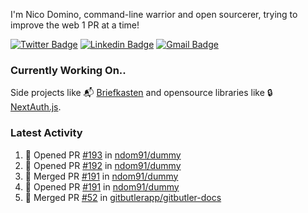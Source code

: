 
I'm Nico Domino, command-line warrior and open sourcerer, trying to improve the web 1 PR at a time!

[![Twitter Badge](https://img.shields.io/badge/-@ndom91-1ca0f1?style=flat-square&labelColor=1ca0f1&logo=twitter&logoColor=white&link=https://twitter.com/ndom91)](https://twitter.com/ndom91) [![Linkedin Badge](https://img.shields.io/badge/-ndom91-blue?style=flat-square&logo=Linkedin&logoColor=white&link=https://www.linkedin.com/in/ndom91/)](https://www.linkedin.com/in/ndom91/) [![Gmail Badge](https://img.shields.io/badge/-yo@ndo.dev-c14438?style=flat-square&logo=mail.ru&logoColor=white&link=mailto:yo@ndo.dev)](mailto:yo@ndo.dev)

### Currently Working On..

Side projects like 📬 [Briefkasten](https://briefkastenhq.com) and opensource libraries like 🔒 [NextAuth.js](https://github.com/nextauthjs/next-auth).

<!--START_SECTION_PROFILE_VIEWS:readme-info-->
<!--END_SECTION_PROFILE_VIEWS:readme-info-->

<!--START_SECTION_DAILY_COMMIT:readme-info-->
<!--END_SECTION_DAILY_COMMIT:readme-info-->

<!--START_SECTION_WEEKLY_COMMIT:readme-info-->
<!--END_SECTION_WEEKLY_COMMIT:readme-info-->

### Latest Activity

<!--START_SECTION:activity-->
1. 💪 Opened PR [#193](https://github.com/ndom91/dummy/pull/193) in [ndom91/dummy](https://github.com/ndom91/dummy)
2. 💪 Opened PR [#192](https://github.com/ndom91/dummy/pull/192) in [ndom91/dummy](https://github.com/ndom91/dummy)
3. 🎉 Merged PR [#191](https://github.com/ndom91/dummy/pull/191) in [ndom91/dummy](https://github.com/ndom91/dummy)
4. 💪 Opened PR [#191](https://github.com/ndom91/dummy/pull/191) in [ndom91/dummy](https://github.com/ndom91/dummy)
5. 🎉 Merged PR [#52](https://github.com/gitbutlerapp/gitbutler-docs/pull/52) in [gitbutlerapp/gitbutler-docs](https://github.com/gitbutlerapp/gitbutler-docs)
<!--END_SECTION:activity-->
